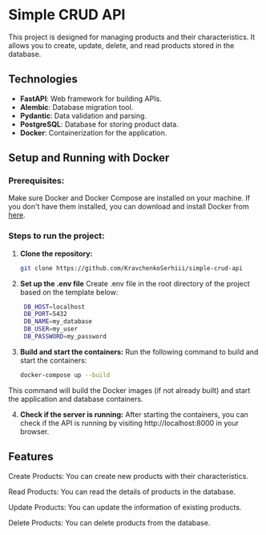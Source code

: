 # Simple CRUD API

This project is designed for managing products and their characteristics. It allows you to create, update, delete, and read products stored in the database.

## Technologies
- **FastAPI**: Web framework for building APIs.
- **Alembic**: Database migration tool.
- **Pydantic**: Data validation and parsing.
- **PostgreSQL**: Database for storing product data.
- **Docker**: Containerization for the application.

## Setup and Running with Docker

### Prerequisites:
Make sure Docker and Docker Compose are installed on your machine. If you don't have them installed, you can download and install Docker from [here](https://www.docker.com/get-started).

### Steps to run the project:

1. **Clone the repository:**

   ```bash
   git clone https://github.com/KravchenkoSerhiii/simple-crud-api

2. **Set up the .env file**
    Create .env file in the root directory of the project based on the template below:
    
   ```bash
    DB_HOST=localhost
    DB_PORT=5432
    DB_NAME=my_database
    DB_USER=my_user
    DB_PASSWORD=my_password

3. **Build and start the containers:**
    Run the following command to build and start the containers:

    ```bash
   docker-compose up --build

This command will build the Docker images (if not already built) and start the application and database containers.

4. **Check if the server is running:**
    After starting the containers, you can check if the API is running by visiting http://localhost:8000 in your browser.

## Features
Create Products: You can create new products with their characteristics.

Read Products: You can read the details of products in the database.

Update Products: You can update the information of existing products.

Delete Products: You can delete products from the database.
